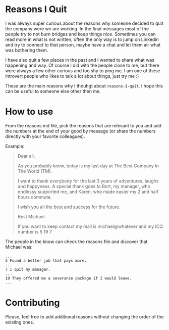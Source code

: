 # Reasons I Quit

I was always super curious about the reasons why someone decided to quit the company were we are working. In the final messages most of the people try to not burn bridges and keep things nice. Sometimes you can read more in what is not written, often the only way is to jump on Linkedin and try to connect to that person, maybe have a chat and let them air what was bothering them.

I have also quit a few places in the past and I wanted to share what was happening and way. Of course I did with the people close to me, but there were always a few other curious and too shy to ping me. I am one of these introvert people who likes to talk a lot about things, just try me :)

These are the main reasons why I thouhgt about `reasons-I-quit`. I hope this can be useful to someone else other then me.

# How to use

From the reasons.md file, pick the reasons that are relevant to you and add the numbers at the end of your good by message (or share the numbers directly with your favorite colleagues).

Example:

> Dear all,
>
>As you probably know, today is my last day at The Best Company In The World (TM).
>
>I want to thank everybody for the last 3 years of adventures, laughs and happyness. A special thank goes to Bort, my manager, who endlessy supported me, and Karen, who made easier my 2 and half hours commute. 
>
>I wish you all the best and success for the future.
>
>Best
>Michael
>
>If you want to keep contact my mail is michael@whatever and my ICQ number is 5 19 7


The people in the know can check the reasons file and discover that Michael was:

```
... 
5 Found a better job that pays more.
...
7 I quit my manager.
...
19 They offered me a severance package if I would leave.
...

```

# Contributing
Please, feel free to add additional reasons without changing the order of the existing ones.

